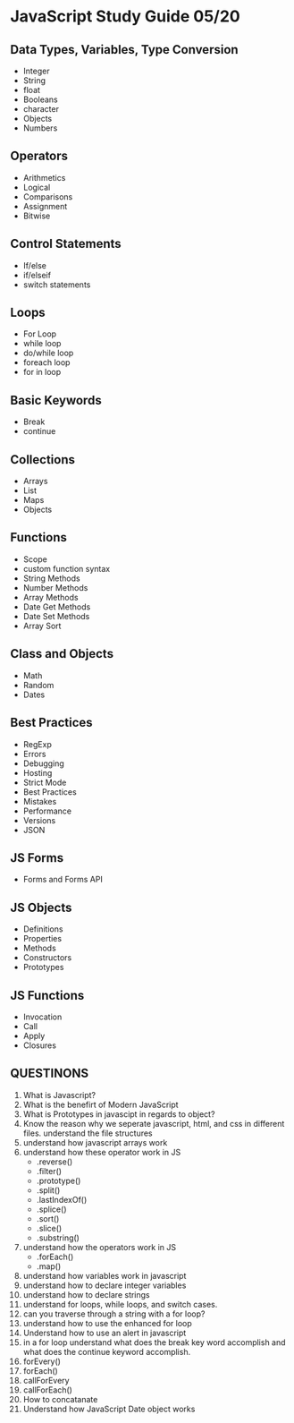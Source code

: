 # JavaScript Study Guide 05/20

## Data Types, Variables, Type Conversion
- Integer
- String
- float
- Booleans
- character
- Objects
- Numbers

## Operators
- Arithmetics
- Logical
- Comparisons
- Assignment
- Bitwise

## Control Statements
- If/else
- if/elseif
- switch statements

## Loops
- For Loop
- while loop
- do/while loop
- foreach loop
- for in loop

## Basic Keywords
- Break
- continue

## Collections
- Arrays
- List
- Maps
- Objects

## Functions
- Scope
- custom function syntax
- String Methods
- Number Methods
- Array Methods
- Date Get Methods
- Date Set Methods
- Array Sort

## Class and Objects
- Math
- Random
- Dates

## Best Practices
- RegExp
- Errors
- Debugging
- Hosting
- Strict Mode
- Best Practices
- Mistakes
- Performance
- Versions
- JSON

## JS Forms
- Forms and Forms API

## JS Objects
- Definitions
- Properties
- Methods
- Constructors
- Prototypes

## JS Functions
- Invocation
- Call
- Apply
- Closures

## QUESTINONS
1. What is Javascript?
2. What is the benefirt of Modern JavaScript
3. What is Prototypes in javascipt   in regards to object?
4. Know the reason why we seperate javascript, html, and css in different files. understand the file structures
5. understand how javascript arrays work
6. understand how these operator work in JS
    - .reverse()
    - .filter()
    - .prototype()
    - .split()
    - .lastIndexOf()
    - .splice()
    - .sort()
    - .slice()
    - .substring()      
7. understand how the operators work in JS
    - .forEach()
    - .map() 
8. understand how variables work in javascript
9. understand how to declare integer variables
10. understand how to declare strings
11. understand for loops, while loops, and switch cases.
12. can you traverse through a string with a for loop?
13. understand how to use the enhanced for loop
14. Understand how to use an alert in javascript
15. in a for loop understand what does the break key word accomplish and what does the continue keyword accomplish.
16. forEvery()
17. forEach()
18. callForEvery
19. callForEach()
20. How to concatanate
21. Understand how JavaScript Date object works